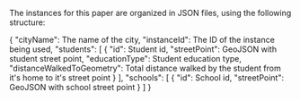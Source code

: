 The instances for this paper are organized in JSON files, using the following structure:

{
  "cityName": The name of the city,
  "instanceId": The ID of the instance being used,
  "students": [
    {
      "id": Student id,
      "streetPoint": GeoJSON with student street point,
      "educationType": Student education type,
      "distanceWalkedToGeometry": Total distance walked by the student from it's home to it's street point
    }
  ],
  "schools": [
    {
      "id": School id,
      "streetPoint": GeoJSON with school street point
    }
  ]
}
